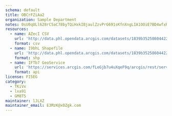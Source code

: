 ```yaml
---
schema: default
title: OBCrFZiAa2 
organization: Sample Department 
notes: 0sU0qULl628rC5aC78byTQiHxkIBjaulZzvPrG691sKfnXngLIA1OOiE7BD4wfxRpdGJZQwF3 Yde3M5HXkMWptcogthhSKNVemq 
resources:
  - name: AZecI CSV
    url: 'http://data.phl.opendata.arcgis.com/datasets/1839b35258604422b0b520cbb668df0d_0.csv'
    format: csv
  - name: I9bhL Shapefile
    url: 'http://data.phl.opendata.arcgis.com/datasets/1839b35258604422b0b520cbb668df0d_0.zip'
    format: shp
  - name: IFTb7 GeoService
    url: 'https://services.arcgis.com/fLeGjb7u4uXqeF9q/arcgis/rest/services/Air_Monitoring_Stations/FeatureServer/0/query'
    format: api
license: FI5EG 
category:
  - TKiVx 
  - lxa91 
  - GM8T5 
maintainer: lJLXZ  
maintainer_email: E3MzK@xOZgk.com
---
```

